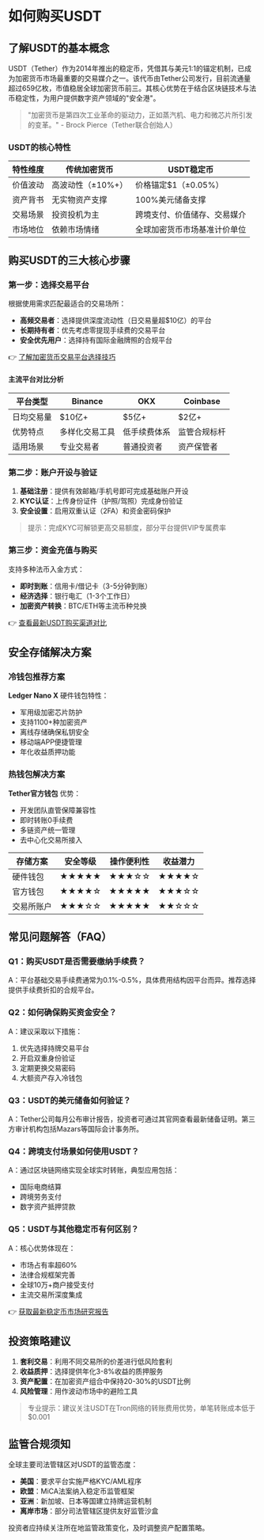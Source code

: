 # 如何购买USDT

## 了解USDT的基本概念
USDT（Tether）作为2014年推出的稳定币，凭借其与美元1:1的锚定机制，已成为加密货币市场最重要的交易媒介之一。该代币由Tether公司发行，目前流通量超过659亿枚，市值稳居全球加密货币前三。其核心优势在于结合区块链技术与法币稳定性，为用户提供数字资产领域的"安全港"。

> "加密货币是第四次工业革命的驱动力，正如蒸汽机、电力和微芯片所引发的变革。" - Brock Pierce（Tether联合创始人）

### USDT的核心特性
| 特性维度 | 传统加密货币 | USDT稳定币 |
|---------|-------------|------------|
| 价值波动 | 高波动性（±10%+） | 价格锚定$1（±0.05%） |
| 资产背书 | 无实物资产支撑 | 100%美元储备支撑 |
| 交易场景 | 投资投机为主 | 跨境支付、价值储存、交易媒介 |
| 市场地位 | 依赖市场情绪 | 全球加密货币市场基准计价单位 |

## 购买USDT的三大核心步骤

### 第一步：选择交易平台
根据使用需求匹配最适合的交易场所：
- **高频交易者**：选择提供深度流动性（日交易量超$10亿）的平台
- **长期持有者**：优先考虑零提现手续费的交易平台
- **安全优先用户**：选择持有国际金融牌照的合规平台

👉 [了解加密货币交易平台选择技巧](https://bit.ly/okx_welcome)

#### 主流平台对比分析
| 平台类型 | Binance | OKX | Coinbase |
|---------|---------|-----|----------|
| 日均交易量 | $10亿+ | $5亿+ | $2亿+ |
| 优势特点 | 多样化交易工具 | 低手续费体系 | 监管合规标杆 |
| 适用场景 | 专业交易者 | 普通投资者 | 资产保管者 |

### 第二步：账户开设与验证
1. **基础注册**：提供有效邮箱/手机号即可完成基础账户开设
2. **KYC认证**：上传身份证件（护照/驾照）完成身份验证
3. **安全设置**：启用双重认证（2FA）和资金密码保护

> 提示：完成KYC可解锁更高交易额度，部分平台提供VIP专属费率

### 第三步：资金充值与购买
支持多种法币入金方式：
- **即时到账**：信用卡/借记卡（3-5分钟到账）
- **经济选择**：银行电汇（1-3个工作日）
- **加密资产转换**：BTC/ETH等主流币种兑换

👉 [查看最新USDT购买渠道对比](https://bit.ly/okx_welcome)

## 安全存储解决方案
### 冷钱包推荐方案
**Ledger Nano X** 硬件钱包特性：
- 军用级加密芯片防护
- 支持1100+种加密资产
- 离线存储确保私钥安全
- 移动端APP便捷管理
- 年化收益质押功能

### 热钱包解决方案
**Tether官方钱包** 优势：
- 开发团队直管保障兼容性
- 即时转账0手续费
- 多链资产统一管理
- 去中心化交易所接入

| 存储方案 | 安全等级 | 操作便利性 | 收益潜力 |
|---------|---------|------------|----------|
| 硬件钱包 | ★★★★★ | ★★★☆☆ | ★★★★☆ |
| 官方钱包 | ★★★★☆ | ★★★★★ | ★★★☆☆ |
| 交易所账户 | ★★★☆☆ | ★★★★★ | ★★☆☆☆ |

## 常见问题解答（FAQ）

### Q1：购买USDT是否需要缴纳手续费？
A：平台基础交易手续费通常为0.1%-0.5%，具体费用结构因平台而异。推荐选择提供手续费折扣的合规平台。

### Q2：如何确保购买资金安全？
A：建议采取以下措施：
1. 优先选择持牌交易平台
2. 开启双重身份验证
3. 定期更换交易密码
4. 大额资产存入冷钱包

### Q3：USDT的美元储备如何验证？
A：Tether公司每月公布审计报告，投资者可通过其官网查看最新储备证明。第三方审计机构包括Mazars等国际会计事务所。

### Q4：跨境支付场景如何使用USDT？
A：通过区块链网络实现全球实时转账，典型应用包括：
- 国际电商结算
- 跨境劳务支付
- 数字资产抵押贷款

### Q5：USDT与其他稳定币有何区别？
A：核心优势体现在：
- 市场占有率超60%
- 法律合规框架完善
- 全球10万+商户接受支付
- 主流交易所深度集成

👉 [获取最新稳定币市场研究报告](https://bit.ly/okx_welcome)

## 投资策略建议
1. **套利交易**：利用不同交易所的价差进行低风险套利
2. **收益质押**：选择提供年化3-8%收益的质押服务
3. **资产配置**：在加密资产组合中保持20-30%的USDT比例
4. **风险管理**：用作波动市场中的避险工具

> 专业提示：建议关注USDT在Tron网络的转账费用优势，单笔转账成本低于$0.001

## 监管合规须知
全球主要司法管辖区对USDT的监管态度：
- **美国**：要求平台实施严格KYC/AML程序
- **欧盟**：MiCA法案纳入稳定币监管框架
- **亚洲**：新加坡、日本等国建立持牌运营机制
- **离岸市场**：部分司法管辖区提供友好监管沙盒

投资者应持续关注所在地监管政策变化，及时调整资产配置策略。
